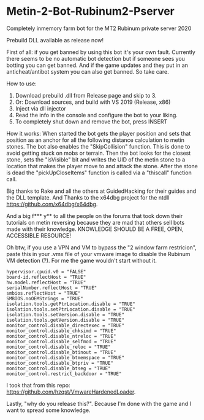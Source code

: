 # Metin-2-Bot-Rubinum2-Pserver

Completely inmemory farm bot for the MT2 Rubinum private server 2020

Prebuild DLL available as release now!

First of all: if you get banned by using this bot it's your own fault. Currently there seems to be no automatic bot detection but if someone
sees you botting you can get banned. And if the game updates and they put in an anticheat/antibot system you can also get banned. So take care.

How to use:
1. Download prebuild .dll from Release page and skip to 3.
2. Or: Download sources, and build with VS 2019 (Release, x86)
3. Inject via dll injector
4. Read the info in the console and configure the bot to your liking.
5. To completely shut down and remove the bot, press INSERT

How it works:
When started the bot gets the player position and sets that position as an anchor for all the
following distance calculation to metin stones. The bot also enables the "SkipCollision" function.
This is done to avoid getting stuck on mobs or terrain. Then the bot looks for the closest stone, sets the
"isVisible" bit and writes the UID of the metin stone to a location that makes the player move to
and attack the stone. After the stone is dead the "pickUpCloseItems" function is called via a "thiscall" function call.

Big thanks to Rake and all the others at GuidedHacking for their guides and the DLL template.
And Thanks to the x64dbg project for the ntdll https://github.com/x64dbg/x64dbg.

And a big f*** y** to all the people on the forums that took down their tutorials on metin reversing because they
are mad that others sell bots made with their knowledge. KNOWLEDGE SHOULD BE A FREE, OPEN, ACCESSIBLE RESOURCE!

Oh btw, if you use a VPN and VM to bypass the "2 window farm restricion", paste this in your .vmx file of your vmware image to 
disable the Rubinum VM detection (?). For me the game wouldn't start without it.

```
hypervisor.cpuid.v0 = "FALSE"
board-id.reflectHost = "TRUE"
hw.model.reflectHost = "TRUE"
serialNumber.reflectHost = "TRUE"
smbios.reflectHost = "TRUE"
SMBIOS.noOEMStrings = "TRUE"
isolation.tools.getPtrLocation.disable = "TRUE"
isolation.tools.setPtrLocation.disable = "TRUE"
isolation.tools.setVersion.disable = "TRUE"
isolation.tools.getVersion.disable = "TRUE"
monitor_control.disable_directexec = "TRUE"
monitor_control.disable_chksimd = "TRUE"
monitor_control.disable_ntreloc = "TRUE"
monitor_control.disable_selfmod = "TRUE"
monitor_control.disable_reloc = "TRUE"
monitor_control.disable_btinout = "TRUE"
monitor_control.disable_btmemspace = "TRUE"
monitor_control.disable_btpriv = "TRUE"
monitor_control.disable_btseg = "TRUE"
monitor_control.restrict_backdoor = "TRUE"
```

I took that from this repo: https://github.com/hzqst/VmwareHardenedLoader.

Lastly, "why do you release this?".
Because I'm done with the game and I want to spread some knowledge.
